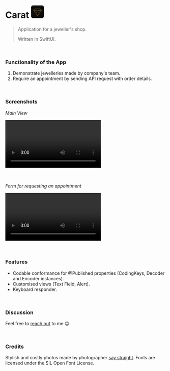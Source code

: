 
# Carat  <img src="Screenshots/appIcon.png" width="40px" />
> Application for a jeweller's shop.
>
> Written in SwiftUI.

<br/>

### Functionality of the App
1. Demonstrate jewelleries made by company's team.
2. Require an appointment by sending API request with order details.

<br/>

### Screenshots

*Main View*

![Main View](Screenshots/Catalogue.mp4)

<br/>

*Form for requesting an appointment*

![Form View](Screenshots/Appointment.mp4)

<br/>

### Features
- Codable conformance for @Published properties (CodingKeys, Decoder and Encoder instances).
- Customised views (Text Field, Alert).
- Keyboard responder.
<br/>

### Discussion
Feel free to [reach out](mailto:Valerika.Hello@gmail.com) to me  😊

<br/>

### Credits
Stylish and costly photos made by photographer [say straight](https://www.pexels.com/@say-straight-1400349). Fonts are licensed under the SIL Open Font License.
